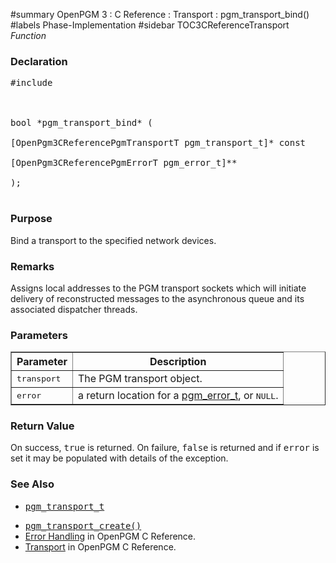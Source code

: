﻿#summary OpenPGM 3 : C Reference : Transport : pgm\_transport\_bind()
#labels Phase-Implementation
#sidebar TOC3CReferenceTransport
_Function_
### Declaration ###
<pre>
#include <pgm/pgm.h><br>
<br>
bool *pgm_transport_bind* (<br>
[OpenPgm3CReferencePgmTransportT pgm_transport_t]* const    transport,<br>
[OpenPgm3CReferencePgmErrorT pgm_error_t]**                  error<br>
);<br>
</pre>

### Purpose ###
Bind a transport to the specified network devices.

### Remarks ###
Assigns local addresses to the PGM transport sockets which will initiate delivery of reconstructed messages to the asynchronous queue and its associated dispatcher threads.

### Parameters ###

<table cellpadding='5' border='1' cellspacing='0'>
<tr>
<th>Parameter</th>
<th>Description</th>
</tr>
<tr>
<td><tt>transport</tt></td>
<td>The PGM transport object.</td>
</tr><tr>
<td><tt>error</tt></td>
<td>a return location for a <a href='OpenPgm3CReferencePgmErrorT.md'>pgm_error_t</a>, or <tt>NULL</tt>.</td>
</tr>
</table>

### Return Value ###
On success, <tt>true</tt> is returned.  On failure, <tt>false</tt> is returned and if <tt>error</tt> is set it may be populated with details of the exception.

### See Also ###
  * <tt><a href='OpenPgm3CReferencePgmTransportT.md'>pgm_transport_t</a></tt><br>
<ul><li><tt><a href='OpenPgm3CReferencePgmTransportCreate.md'>pgm_transport_create()</a></tt><br>
</li><li><a href='OpenPgm3CReferenceErrorHandling.md'>Error Handling</a> in OpenPGM C Reference.<br>
</li><li><a href='OpenPgm3CReferenceTransport.md'>Transport</a> in OpenPGM C Reference.